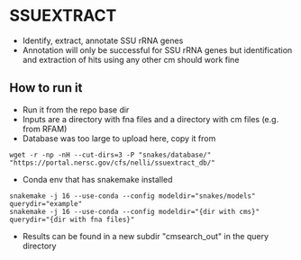 # SSUEXTRACT
* Identify, extract, annotate SSU rRNA genes
* Annotation will only be successful for SSU rRNA genes but identification and extraction of hits using any other cm should work fine

## How to run it
* Run it from the repo base dir
* Inputs are a directory with fna files and a directory with cm files (e.g. from RFAM)
* Database was too large to upload here, copy it from 
```
wget -r -np -nH --cut-dirs=3 -P "snakes/database/" "https://portal.nersc.gov/cfs/nelli/ssuextract_db/"
```
* Conda env that has snakemake installed
```
snakemake -j 16 --use-conda --config modeldir="snakes/models" querydir="example"
snakemake -j 16 --use-conda --config modeldir="{dir with cms}" querydir="{dir with fna files}"
```
* Results can be found in a new subdir "cmsearch_out" in the query directory
